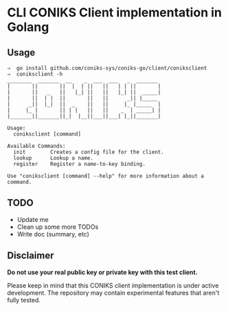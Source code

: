 # CLI CONIKS Client implementation in Golang

## Usage
```
⇒  go install github.com/coniks-sys/coniks-go/client/coniksclient
⇒  coniksclient -h
________  _______  __    _  ___  ___   _  _______
|       ||       ||  |  | ||   ||   | | ||       |
|       ||   _   ||   |_| ||   ||   |_| ||  _____|
|       ||  | |  ||       ||   ||      _|| |_____
|      _||  |_|  ||  _    ||   ||     |_ |_____  |
|     |_ |       || | |   ||   ||    _  | _____| |
|_______||_______||_|  |__||___||___| |_||_______|

Usage:
  coniksclient [command]

Available Commands:
  init        Creates a config file for the client.
  lookup      Lookup a name.
  register    Register a name-to-key binding.

Use "coniksclient [command] --help" for more information about a command.
```

## TODO
- Update me
- Clean up some more TODOs
- Write doc (summary, etc)


## Disclaimer
__Do not use your real public key or private key with this test client.__

Please keep in mind that this CONIKS client implementation is under active development. The repository may contain experimental features that aren't fully tested.
